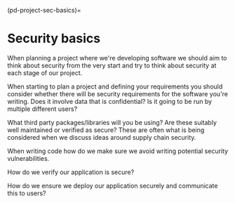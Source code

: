 (pd-project-sec-basics)=

# Security basics

When planning a project where we're developing software we should aim to think
about security from the very start and try to think about security at each stage
of our project.

When starting to plan a project and defining your requirements you should
consider whether there will be security requirements for the software you're
writing. Does it involve data that is confidential? Is it going to be run by
multiple different users?

What third party packages/libraries will you be using? Are these suitably well
maintained or verified as secure? These are often what is being considered when
we discuss ideas around supply chain security.

When writing code how do we make sure we avoid writing potential security
vulnerabilities. 

How do we verify our application is secure? 

How do we ensure we deploy our application securely and communicate this to
users?
